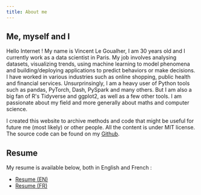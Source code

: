 ```yaml
---
title: About me
---
```


## Me, myself and I


Hello Internet ! My name is Vincent Le Goualher, I am 30 years old and I currently work as a data scientist in Paris. My job involves analysing datasets, visualizing trends, using machine learning to model phenomena and building/deploying applications to predict behaviors or make decisions. I have worked in various industries such as online shopping, public health and financial services. Unsurprinsingly, I am a heavy user of Python tools such as pandas, PyTorch, Dash, PySpark and many others. But I am also a big fan of R's Tidyverse and ggplot2, as well as a few other tools. I am passionate about my field and more generally about maths and computer science.  

I created this website to archive methods and code that might be useful for future me (most likely) or other people. All the content is under MIT license. The source code can be found on my [Github](https://github.com/datatrigger).

## Resume

My resume is available below, both in English and French :

* [Resume (EN)](/doc/resume_en_vincent_le_goualher.pdf)  
* [Resume (FR)](/doc/resume_fr_vincent_le_goualher.pdf)  
